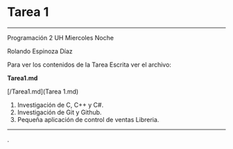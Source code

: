 # Tarea 1
---

Programación 2 UH Miercoles Noche

Rolando Espinoza Díaz

Para ver los contenidos de la Tarea Escrita ver el archivo:

**Tarea1.md**

[/Tarea1.md](Tarea 1.md)


1.	Investigación de C, C++ y C#.
2.	Investigación de Git y Github.
3.	Pequeña aplicación de control de ventas Libreria.

---

.